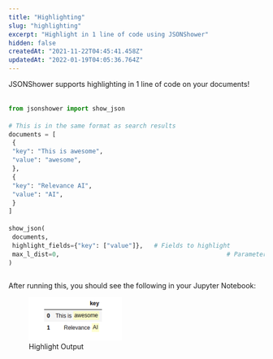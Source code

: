 ```yaml
---
title: "Highlighting"
slug: "highlighting"
excerpt: "Highlight in 1 line of code using JSONShower"
hidden: false
createdAt: "2021-11-22T04:45:41.458Z"
updatedAt: "2022-01-19T04:05:36.764Z"
---
```

JSONShower supports highlighting in 1 line of code on your documents!
```python Python (SDK)

from jsonshower import show_json

# This is in the same format as search results
documents = [
 {
 "key": "This is awesome",
 "value": "awesome",
 },
 {
 "key": "Relevance AI",
 "value": "AI",
 }
]

show_json(
 documents,
 highlight_fields={"key": ["value"]}, 	# Fields to highlight
 max_l_dist=0, 												# Parameter for adjusting length of fuzzy matching in backend
)

```
```python
```
After running this, you should see the following in your Jupyter Notebook:
<figure>
<img src="https://github.com/RelevanceAI/RelevanceAI-readme-docs/blob/v1.2.3/docs_template/GENERAL_FEATURES/_assets/highlighting.png?raw=true" width="183" alt="highlighting.png" />
<figcaption>Highlight Output</figcaption>
<figure>

